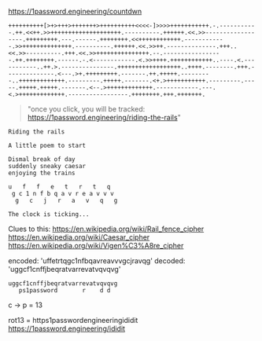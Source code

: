 https://1password.engineering/countdwn

```brainfuck
++++++++++[>+>+++>+++++++>++++++++++<<<<-]>>>>+++++++++++.-.-----------.++.<<++.>>++++++++++++++++++++.----------.++++++.<<.>>------------------.+++++++++.---.------.++++++++.<<++++++++++++.------------.>>++++++++++++++.----------.++++++.<<.>>++.--------------.+++..<<.>>----------.+++.<<.>>+++++++++++++++.--.-----------------.++.++++++++.------.-.<------------.<.>>++++.++++++++++++..----.<.-----------..++.>.---------------.++++++++++++++++++..++++.--------.+++.--------------.<---.>+.+++++++++.-------.++.+++++.---------..+++++++++++++.---------.+++++.-------.<+.>+++++++++++.---------.-----.+++++.+++++.-------.<--.>+++++++++++++.------------.---.<.>+++++++++++++.-----------------.++++++++.+++.+++++++.
```
> "once you click, you will be tracked: https://1password.engineering/riding-the-rails"

```
Riding the rails

A little poem to start

Dismal break of day
suddenly sneaky caesar
enjoying the trains

u   f   f   e   t   r   t   q
 g c 1 n f b q a v r e a v v v
  g   c   j   r   a   v   q   g

The clock is ticking...
```

Clues to this:
https://en.wikipedia.org/wiki/Rail_fence_cipher
https://en.wikipedia.org/wiki/Caesar_cipher
https://en.wikipedia.org/wiki/Vigen%C3%A8re_cipher

encoded: 'uffetrtqgc1nfbqavreavvvgcjravqg'
decoded: 'uggcf1cnffjbeqratvarrevatvqvqvg'

```
uggcf1cnffjbeqratvarrevatvqvqvg
   ps1password       r    d d
```

c -> p = 13

rot13 = https1passwordengineeringididit
https://1password.engineering/ididit

